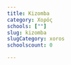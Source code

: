 ```yaml
---
title: Kizomba
category: Χορός
schools: [""]
slug: kizomba
slugCategory: xoros
schoolscount: 0

---
```





